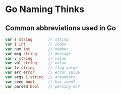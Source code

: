# Go Naming Thinks

## Common abbreviations used in Go

```go
var s string       // string
var i int          // index
var num int        // number
var msg string     // message
var v string       // value
var val string     // value
var fv string      // flag value
var err error      // error value
var args []string  // arguments
var seen bool      // has seen?
var parsed bool    // parsing ok?
```
